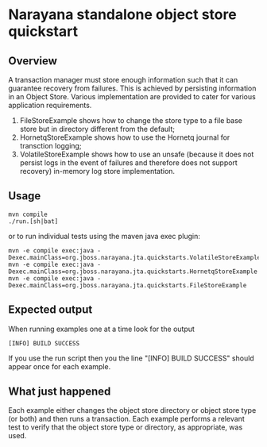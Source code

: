 # Narayana standalone object store quickstart

## Overview

A transaction manager must store enough information such that it can guarantee recovery from failures.
This is achieved by persisting information in an Object Store. Various implementation are provided
to cater for various application requirements.

1. FileStoreExample shows how to change the store type to a file base store but in directory different from the default;
2. HornetqStoreExample shows how to use the Hornetq journal for transction logging;
3. VolatileStoreExample shows how to use an unsafe (because it does not persist logs in the event of
   failures and therefore does not support recovery) in-memory log store implementation.

## Usage

```
mvn compile
./run.[sh|bat]
```
or to run individual tests using the maven java exec plugin:

```
mvn -e compile exec:java -Dexec.mainClass=org.jboss.narayana.jta.quickstarts.VolatileStoreExample
mvn -e compile exec:java -Dexec.mainClass=org.jboss.narayana.jta.quickstarts.HornetqStoreExample
mvn -e compile exec:java -Dexec.mainClass=org.jboss.narayana.jta.quickstarts.FileStoreExample
```

## Expected output

When running examples one at a time look for the output

```
[INFO] BUILD SUCCESS
```

If you use the run script then you the line "[INFO] BUILD SUCCESS" should appear once for each example.

## What just happened

Each example either changes the object store directory or object store type (or both) and then runs a
transaction. Each example performs a relevant test to verify that the object store type or directory,
as appropriate, was used.
